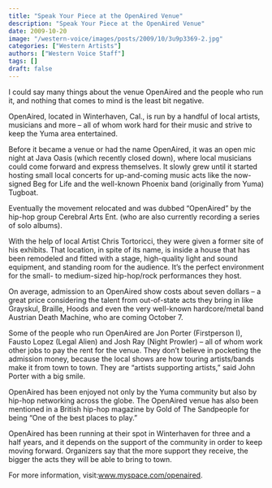 ```yaml
---
title: "Speak Your Piece at the OpenAired Venue"
description: "Speak Your Piece at the OpenAired Venue"
date: 2009-10-20
image: "/western-voice/images/posts/2009/10/3u9p3369-2.jpg"
categories: ["Western Artists"]
authors: ["Western Voice Staff"]
tags: []
draft: false
---
```

I could say many things about the venue OpenAired and the people who run it, and nothing that comes to mind is the least bit negative.

OpenAired, located in Winterhaven, Cal., is run by a handful of local artists, musicians and more – all of whom work hard for their music and strive to keep the Yuma area entertained.

Before it became a venue or had the name OpenAired, it was an open mic night at Java Oasis (which recently closed down), where local musicians could come forward and express themselves. It slowly grew until it started hosting small local concerts for up-and-coming music acts like the now-signed Beg for Life and the well-known Phoenix band (originally from Yuma) Tugboat.

Eventually the movement relocated and was dubbed “OpenAired” by the hip-hop group Cerebral Arts Ent. (who are also currently recording a series of solo albums).

With the help of local Artist Chris Tortoricci, they were given a former site of his exhibits. That location, in spite of its name, is inside a house that has been remodeled and fitted with a stage, high-quality light and sound equipment, and standing room for the audience. It’s the perfect environment for the small- to medium-sized hip-hop/rock performances they host.

On average, admission to an OpenAired show costs about seven dollars – a great price considering the talent from out-of-state acts they bring in like Grayskul, Braille, Hoods and even the very well-known hardcore/metal band Austrian Death Machine, who are coming October 7.

Some of the people who run OpenAired are Jon Porter (Firstperson I), Fausto Lopez (Legal Alien) and Josh Ray (Night Prowler) – all of whom work other jobs to pay the rent for the venue. They don’t believe in pocketing the admission money, because the local shows are how touring artists/bands make it from town to town. They are “artists supporting artists,” said John Porter with a big smile.

OpenAired has been enjoyed not only by the Yuma community but also by hip-hop networking across the globe. The OpenAired venue has also been mentioned in a British hip-hop magazine by Gold of The Sandpeople for being “One of the best places to play.”

OpenAired has been running at their spot in Winterhaven for three and a half years, and it depends on the support of the community in order to keep moving forward. Organizers say that the more support they receive, the bigger the acts they will be able to bring to town.

For more information, visit:www.myspace.com/openaired.